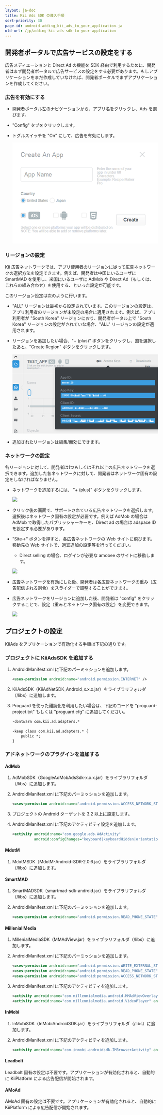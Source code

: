 ```yaml
---
layout: ja-doc
title: Kii Ads SDK の導入手順
sort-priority: 30
page-id: android-adding_kii_ads_to_your_application-ja
old-url: /jp/adding-kii-ads-sdk-to-your-application
---
```

## 開発者ポータルで広告サービスの設定をする

広告メディエーションと Direct Ad の機能を SDK 経由で利用するために、開発者はまず開発者ポータルで広告サービスの設定をする必要があります。もしアプリケーションをまだ作成していなければ、開発者ポータルでまずアプリケーションを作成してください。

### 広告を有効にする

* 開発者ポータル左のナビゲーションから、アプリ名をクリックし、Ads を選びます。
* "Config" タブをクリックします。
* トグルスイッチを "On" にして、広告を有効にします。

    ![](01.png)

### リージョンの設定

Kii 広告ネットワークでは、アプリ使用者のリージョンに従って広告ネットワークの選択方法を設定できます。例えば、開発者は中国にいるユーザに SmartMAD を使用し、米国にいるユーザに AdMob や Direct Ad（もしくは、これらの組み合わせ）を使用する、といった設定が可能です。

このリージョン設定は次のように行います。

* "ALL" リージョンは最初から設定されています。このリージョンの設定は、アプリ利用者のリージョンが未設定の場合に適用されます。例えば、アプリ利用者が "South Korea" リージョンにおり、開発者ポータル上で "South Korea" リージョンの設定がされていな場合、"ALL" リージョンの設定が適用されます。
* リージョンを追加したい場合、"+ (plus)" ボタンをクリックし、国を選択したあと、"Create Region" ボタンをクリックします。

    ![](02.png)

* 追加されたリージョンは編集/無効にできます。

### ネットワークの設定

各リージョンに対して、開発者は1つもしくはそれ以上の広告ネットワークを選択できます。追加した各ネットワークに対して、開発者はネットワーク固有の設定をしなければなりません。

* ネットワークを追加するには、 "+ (plus)" ボタンをクリックします。

    ![](03.png)

* クリック後の画面で、サポートされている広告ネットワークを選択します。選択後はネットワーク固有の設定が必要です。例えば AdMob の場合は AdMob で取得したパブリッシャーキーを、Direct ad の場合は adspace ID を設定する必要があります。
* "Site-&gt;" ボタンを押すと、各広告ネットワークの Web サイトに飛びます。移動先の Web サイトで、適宜追加の設定等を行ってください。

    * Direct selling の場合、ログインが必要な amobee のサイトに移動します。

    ![](04.png)

* 広告ネットワークを有効にした後、開発者は各広告ネットワークの重み（広告配信される割合）をスライダーで調整することができます。
* 広告ネットワークをリージョンに追加した後、開発者は "config" をクリックすることで、設定（重みとネットワーク固有の設定）を変更できます。

    ![](05.png)

## プロジェクトの設定

KiiAds をアプリケーションで有効化する手順は下記の通りです。

### プロジェクトに KiiAdsSDK を追加する

1. AndroidManifest.xml に下記のパーミッションを追加します。

    ```xml
    <uses-permission android:name="android.permission.INTERNET" />
    ```

2. KiiAdsSDK（KiiAdNetSDK\_Android\_x.x.x.jar）をライブラリフォルダ（/libs）に追加します。

3. Proguard を使った難読化を利用したい場合は、下記のコードを "proguard-project.txt" もしくは "proguard.cfg" に追加してください。

    ```
    -dontwarn com.kii.ad.adapters.* 

    -keep class com.kii.ad.adapters.* {
        public *;
    }
    ```

### アドネットワークのプラグインを追加する

#### AdMob

1. AdMobSDK（GoogleAdMobAdsSdk-x.x.x.jar）をライブラリフォルダ（/libs）に追加します。

2. AndroidManifest.xml に下記のパーミッションを追加します。

    ```xml
    <uses-permission android:name="android.permission.ACCESS_NETWORK_STATE" />
    ```

3. プロジェクトの Android ターゲットを 3.2 以上に設定します。

4. AndroidManifest.xml に下記のアクティビティ設定を追加します。

    ```xml
    <activity android:name="com.google.ads.AdActivity"
              android:configChanges="keyboard|keyboardHidden|orientation|screenLayout|uiMode|screenSize|smallestScreenSize">
    ```

#### MdotM

1. MdotMSDK（MdotM-Android-SDK-2.0.6.jar）をライブラリフォルダ（/libs）に追加します。

#### SmartMAD

1. SmartMADSDK（smartmad-sdk-android.jar）をライブラリフォルダ（/libs）に追加します。

2. AndroidManifest.xml に下記のパーミッションを追加します。

    ```xml
    <uses-permission android:name="android.permission.READ_PHONE_STATE" />
    ```

#### Millenial Media

1. MillenialMediaSDK（MMAdView.jar）をライブラリフォルダ（/libs）に追加します。

2. AndroidManifest.xml に下記のパーミッションを追加します。

    ```xml
    <uses-permission android:name="android.permission.WRITE_EXTERNAL_STORAGE" />
    <uses-permission android:name="android.permission.READ_PHONE_STATE" />
    <uses-permission android:name="android:permission.ACCESS_NETWORK_STATE" />
    ```

3. AndroidManifest.xml に下記のアクティビティを追加します。

    ```xml
    <activity android:name="com.millennialmedia.android.MMAdViewOverlayActivity" android:theme="@android:style/Theme.Translucent.NoTitleBar" android:configChanges="keyboardHidden|orientation|keyboard" />
    <activity android:name="com.millennialmedia.android.VideoPlayer" android:configChanges="keyboardHidden|orientation|keyboard" />
    ```

#### InMobi

1. InMobiSDK（InMobiAndroidSDK.jar）をライブラリフォルダ（/libs）に追加します。

2. AndroidManifest.xml に下記のアクティビティを追加します。

    ```xml
    <activity android:name="com.inmobi.androidsdk.IMBrowserActivity" android:configChanges="keyboardHidden|orientation|keyboard" />
    ```

#### Leadbolt

Leadbolt 固有の設定は不要です。アプリケーションが有効化されると、自動的に KiiPlatform による広告配信が開始されます。

#### AMoAd

AMoAd 固有の設定は不要です。アプリケーションが有効化されると、自動的に KiiPlatform による広告配信が開始されます。
